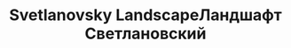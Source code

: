 ---
title: ['Svetlanovsky Landscape', 'Ландшафт Светлановский']
categories: [territories, small objects]
designEnd: 2016
---